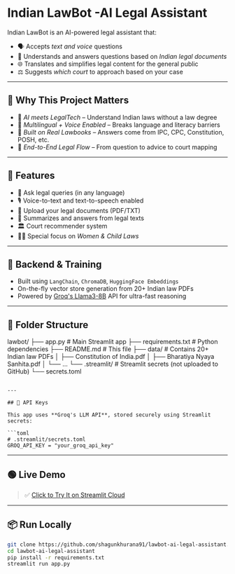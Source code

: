 # Indian LawBot -AI Legal Assistant

Indian LawBot is an AI-powered legal assistant that:
- 🗣 Accepts *text and voice* questions
- 📘 Understands and answers questions based on *Indian legal documents*
- 🌐 Translates and simplifies legal content for the general public
- ⚖ Suggests *which court* to approach based on your case

---
## 🚀 Why This Project Matters

- 🧠 *AI meets LegalTech* – Understand Indian laws without a law degree  
- 💬 *Multilingual + Voice Enabled* – Breaks language and literacy barriers  
- 🧾 *Built on Real Lawbooks* – Answers come from IPC, CPC, Constitution, POSH, etc.  
- 💼 *End-to-End Legal Flow* – From question to advice to court mapping

---
## 🚀 Features
- 💬 Ask legal queries (in any language)
- 🎙 Voice-to-text and text-to-speech enabled
- 📄 Upload your legal documents (PDF/TXT)
- 🧠 Summarizes and answers from legal texts
- 🏛 Court recommender system
- 👩‍⚖ Special focus on *Women & Child Laws*

---
## 🧠 Backend & Training

- Built using `LangChain`, `ChromaDB`, `HuggingFace Embeddings`
- On-the-fly vector store generation from 20+ Indian law PDFs
- Powered by [Groq's Llama3-8B](https://console.groq.com/) API for ultra-fast reasoning

---

## 📁 Folder Structure


lawbot/
├── app.py                    # Main Streamlit app
├── requirements.txt          # Python dependencies
├── README.md                 # This file
├── data/                     # Contains 20+ Indian law PDFs
│   ├── Constitution of India.pdf
│   ├── Bharatiya Nyaya Sanhita.pdf
│   └── ...
└── .streamlit/               # Streamlit secrets (not uploaded to GitHub)
    └── secrets.toml
```

---

## 🔐 API Keys

This app uses **Groq's LLM API**, stored securely using Streamlit secrets:

```toml
# .streamlit/secrets.toml
GROQ_API_KEY = "your_groq_api_key"
```

---

## 🟢 Live Demo

> ✅ [Click to Try It on Streamlit Cloud](https://lawbot-ai-legal-assistant-4tpfcagmnsjcza65pjyjjz.streamlit.app/)  

---

## 📦 Run Locally

```bash
git clone https://github.com/shagunkhurana91/lawbot-ai-legal-assistant.git
cd lawbot-ai-legal-assistant
pip install -r requirements.txt
streamlit run app.py
